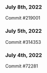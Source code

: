 ### July 8th, 2022

Commit #219001

### July 5th, 2022

Commit #314353


### July 4th, 2022

Commit #72281
